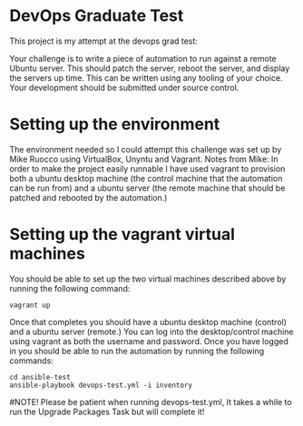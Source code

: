 # DevOps Graduate Test

This project is my attempt at the devops grad test:

Your challenge is to write a piece of automation to run against a remote Ubuntu server. This should patch the server, reboot the server, and display the servers up time. This can be written using any tooling of your choice. Your development should be submitted under source control.

# Setting up the environment
The environment needed so I could attempt this challenge was set up by Mike Ruocco using VirtualBox, Unyntu and Vagrant.
Notes from Mike:
In order to make the project easily runnable I have used vagrant to provision both a ubuntu desktop machine (the control machine that the automation can be run from) and
a ubuntu server (the remote machine that should be patched and rebooted by the automation.) 

# Setting up the vagrant virtual machines

You should be able to set up the two virtual machines described above by running the following command:

```
vagrant up
```

Once that completes you should have a ubuntu desktop machine (control) and a ubuntu server (remote.) You can log into the desktop/control machine using vagrant as both
the username and password. Once you have logged in you should be able to run the automation by running the following commands:

```
cd ansible-test
ansible-playbook devops-test.yml -i inventory
```
#NOTE!
Please be patient when running devops-test.yml, It takes a while to run the Upgrade Packages Task but will complete it!
